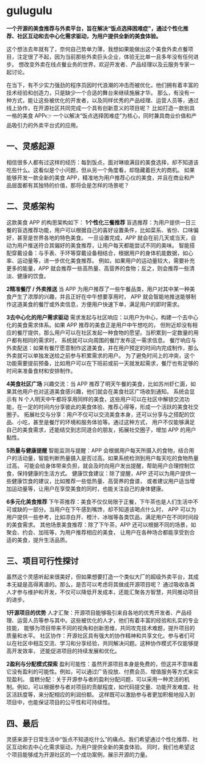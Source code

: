 # gulugulu
**一个开源的美食推荐与外卖平台，旨在解决“饭点选择困难症”，通过个性化推荐、社区互动和去中心化需求驱动，为用户提供全新的美食体验。**

这个想法去年就有了，奈何自己势单力薄，我想如果能做出这个美食外卖点餐项目，注定很了不起，因为当前那些外卖巨头企业，体验无比单一且多年没有任何进步。
想改变外卖在线点餐业务的世界，欢迎开发者、产品经理以及云服务专家一起讨论。

在当下，有不少实力强劲的程序员因时代浪潮的冲击而被优化，他们拥有着丰富的技术经验和创造力，只是缺少一个合适的舞台来继续施展才华。
那么，有没有一种方式，能让这些被优化的开发者，以及同样优秀的产品经理、运营人员等，通过线上协作，在开源社区共同完成一个具有创新意义的项目呢？
比如打造一款别具一格的美食 APP👉 一个以解决“饭点选择困难症”为核心，同时兼具商业价值和产品吸引力的外卖平台式的应用。

## 一、灵感起源
相信很多人都有过这样的经历：每到饭点，面对琳琅满目的美食选择，却不知道该吃些什么。这看似是个小问题，但从另一个角度看，却隐藏着巨大的商机。
如果能够开发一款全新的美食 APP，精准地为用户推荐心仪的美食，并且在商业和产品层面都有其独特的价值，那将会是怎样的场景呢？

## 二、灵感架构
这款美食 APP 的构思架构如下：
**1个性化三餐推荐**
盲选推荐：为用户提供一日三餐的盲选推荐功能，用户可以根据自己的喜好设置条件，比如菜系、省份、口味偏好，甚至是世界各地的特色美食。
一旦设置完成，APP 就会在前几天或当天，自动为用户推送符合其偏好的美食推荐，让用户每天都能尝试不同的美味。
智能搭配穿戴设备：与手表、手环等穿戴设备相结合，根据用户的身体机能数据，如心率、运动量等，进一步优化美食推荐。
例如，如果用户的运动量较大，需要补充更多的能量，APP 就会推荐一些高热量、高营养的食物；反之，则会推荐一些清淡、健康的饮食。

**2精准餐厅 / 外卖推送**
当 APP 为用户推荐了一些午餐品类，用户对其中某一种美食产生了浓厚的兴趣，并且正好在中午想要享用时，
APP 就会智能地推送能够制作这道美食的餐厅或外卖信息，方便用户快速下单，满足用户的即时需求。

**3去中心化的用户需求驱动**
需求发起与社区响应：以用户为中心，构建一个去中心化的美食需求体系。如果 APP 推荐的美食正是用户中午想吃的，
但附近却没有相应的餐厅提供，那么用户可以在社区发起一种食物的愿望。当积累到一定数量的用户都有相同的需求时，
系统就可以向周围的餐厅发布这一需求信息。
餐厅响应与外卖配送：如果有餐厅愿意制作这道美食，并在用户预定的时间内完成制作，那么外卖就可以单独发送给之前参与积累需求的用户。
为了避免时间上的冲突，这个功能需要提前预备，比如用户可以在下班前或前一天就发起需求，餐厅也有足够的时间来准备食材和安排制作。

**4美食社区广场**
兴趣交流：当 APP 推荐了明天午餐的美食，比如苏州虾仁面，如果其他用户也对这道美食感兴趣，他们就会在美食社区广场收到通知。
系统会显示有 N 个人明天中午都将享用同样的美食，这些用户可以在社区中解锁交流功能，在一定的时间内分享彼此的美食体验、推荐心得等，形成一个活跃的美食社交圈子。
拓展社交与分享：用户不仅可以交流美食本身，还可以分享与之搭配的饮品、小吃，甚至是餐厅的环境和服务体验等。通过这种方式，
用户不仅能够满足自己的美食需求，还能结交到志同道合的朋友，拓展社交圈子，增加 APP 的用户黏性。

**5热量与健康提醒**
智能监测与提醒：APP 会根据用户每天所摄入的食物，结合用户的活动量，智能判断热量摄入是否过高。如果系统检测到用户每天吃的食物热量过高，
可能会给身体带来负担，就会及时向用户发出提醒，帮助用户合理控制饮食，保持健康的生活方式。
健康饮食建议：除了提醒，APP 还可以为用户提供一些健康饮食的建议，比如推荐一些低热量、高营养的食谱，
或者建议用户适当增加运动量等，让用户在享受美食的同时，也能关注自己的身体健康。

**6多元化美食推荐**
下午茶推荐：美食不仅仅局限于正餐，下午茶也是人们生活中不可或缺的一部分。当用户在下午感到嘴馋，却不知道该喝点什么时，
APP 可以为用户提供一些参考，比如凉白开、橙汁、冰咖等各类饮品，满足用户在不同时间段的美食需求。
其他场景美食推荐：除了下午茶，APP 还可以根据不同的场景，如聚会、约会、加班等，为用户推荐相应的美食，
让用户在各种场合都能享受到合适的美食，提升生活品质。


## 三、项目可行性探讨
虽然这个灵感听起来很美好，但如果想要打造一个类似大厂的超级外卖平台，其成本无疑是高得离谱的。那么，是否可以考虑将其做成开源项目呢？
通过吸收各类人才参与维护和开发，不仅可以降低开发成本，还能汇聚各方智慧，共同推动项目的进步。

**1开源项目的优势**
人才汇聚：开源项目能够吸引来自各地的优秀开发者、产品经理、运营人员等参与其中。这些被优化的人才，他们有着丰富的经验和扎实的专业技能，
能够为项目带来不同的视角和创新思维，共同攻克技术难题，提升项目的质量和水平。
社区协作：开源社区具有强大的协作精神和共享文化。参与者们可以在社区中相互交流、学习和分享经验，共同解决问题。这种协作模式不仅能够提高开发效率，
还能促进项目的持续发展和优化。

**2盈利与分配模式探索**
盈利可能性：虽然开源项目本身是免费的，但这并不意味着它没有盈利的可能性。例如，可以通过广告投放、付费会员、增值服务等方式来实现盈利。
蛋糕分配：关于开源参与者的盈利分配问题，可以采用一种灵活的机制。例如，可以根据参与者对项目的贡献程度，如代码提交量、功能开发难度、社区活跃度等，来分配相应的利润份额。
这样既可以激励参与者更加积极地投入到项目中，也能保证项目的公平性和可持续性。

## 四、最后

灵感来源于日常生活中“饭点不知道吃什么”的痛点。我们希望通过个性化推荐、社区互动和去中心化需求驱动，为用户提供全新的美食体验。
同时，我们也希望这个项目能够成为开源社区的一个成功案例，展示开源的力量。


